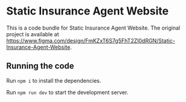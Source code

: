 
  # Static Insurance Agent Website

  This is a code bundle for Static Insurance Agent Website. The original project is available at https://www.figma.com/design/FmKZxT6S7g5FhT2ZI0dRGN/Static-Insurance-Agent-Website.

  ## Running the code

  Run `npm i` to install the dependencies.

  Run `npm run dev` to start the development server.
  